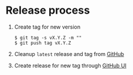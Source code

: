 # Release process

1. Create tag for new version

    ```shell
    $ git tag -s vX.Y.Z -m ""
    $ git push tag vX.Y.Z
    ```

2. Cleanup `latest` release and tag from [GitHub](https://github.com/Neverous/efibooteditor/releases/tag/latest)

3. Create release for new tag through [GitHub UI](https://github.com/Neverous/efibooteditor/releases)